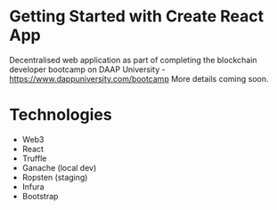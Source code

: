 # Getting Started with Create React App

Decentralised web application as part of completing the blockchain developer bootcamp on DAAP University - https://www.dappuniversity.com/bootcamp
More details coming soon.

# Technologies
- Web3
- React
- Truffle
- Ganache (local dev)
- Ropsten (staging)
- Infura
- Bootstrap

